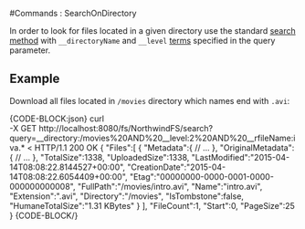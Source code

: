 #Commands : SearchOnDirectory

In order to look for files located in a given directory use the standard [search method](./search) with `__directoryName` and `__level` [terms](../../../../indexing)
specified in the query parameter.

## Example

Download all files located in `/movies` directory which names end with `.avi`:

{CODE-BLOCK:json}
curl \
	-X GET http://localhost:8080/fs/NorthwindFS/search?query=__directory:/movies%20AND%20__level:2%20AND%20__rfileName:iva.*
< HTTP/1.1 200 OK
{
    "Files":[
        {
            "Metadata":{
                // ...
            },
            "OriginalMetadata":{
                // ...
            },
            "TotalSize":1338,
            "UploadedSize":1338,
            "LastModified":"2015-04-14T08:08:22.8144527+00:00",
            "CreationDate":"2015-04-14T08:08:22.6054409+00:00",
            "Etag":"00000000-0000-0001-0000-000000000008",
            "FullPath":"/movies/intro.avi",
            "Name":"intro.avi",
            "Extension":".avi",
            "Directory":"/movies",
            "IsTombstone":false,
            "HumaneTotalSize":"1.31 KBytes"
        }
    ],
    "FileCount":1,
    "Start":0,
    "PageSize":25
}
{CODE-BLOCK/}
